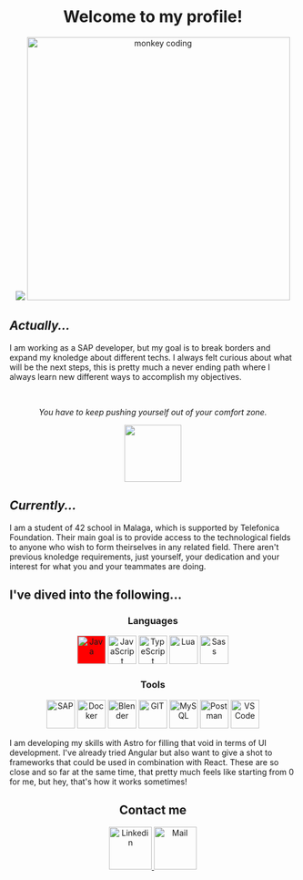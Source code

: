 <h1 align="center">Welcome to my profile!</h1>
<div align="center">
        <img src="https://media3.giphy.com/media/v1.Y2lkPTc5MGI3NjExc3VhdHlpYzcwYTk4dW8zeXFuc3pycXNxYzRjY3BzMGQwZGxxZnZtcyZlcD12MV9zdGlja2Vyc19zZWFyY2gmY3Q9dHM/Cg9oeBXqFayCq26ggf/giphy.gif"/>
        <img width="462px" src="https://media3.giphy.com/media/QXwtfadqo7wbfmT46H/giphy.gif" alt="monkey coding"/>
</div>


<h2><i>Actually...</i></h2>
<p>
  I am working as a SAP developer, but my goal is to break borders and expand my knoledge about different techs. I always felt curious about what will be the next steps, this is pretty much a never ending path where I always learn new different ways to accomplish my objectives.
</p>
<br/>
<p align="center">
  <i>You have to keep pushing yourself out of your comfort zone.</i>
</p>
<p align="center">
        <img width="100px" src="https://media2.giphy.com/media/v1.Y2lkPTc5MGI3NjExOGJpeWxieGRvZGxwcHB4MzFvNG83bHRicXZicmZwZ284ZXozazhmdCZlcD12MV9zdGlja2Vyc19zZWFyY2gmY3Q9cw/l0L5gm3lgGsgcBPHHj/giphy.gif"/>
</p>

<h2><i>Currently...</i></h2>
<p>
I am a student of 42 school in Malaga, which is supported by Telefonica Foundation. Their main goal is to provide access to the technological fields to anyone who wish to form theirselves in any related field. There aren't previous knoledge requirements, just yourself, your dedication and your interest for what you and your teammates are doing.
</p>

<h2>I've dived into the following...</h2>
<div align="center">
<h3>Languages</h3>
  <img style="background-color: red;" width="50px" src="https://www.svgrepo.com/show/452234/java.svg" alt="Java"/>
  <img width="50px" src="https://www.svgrepo.com/show/349419/javascript.svg" alt="JavaScript"/>
  <img width="50px" src="https://www.svgrepo.com/show/349540/typescript.svg" alt="TypeScript"/>
  <img width="50px" src="https://www.svgrepo.com/show/354020/lua.svg" alt="Lua"/>
  <img width="50px" src="https://www.svgrepo.com/show/374061/sass.svg" alt="Sass"/>
</div>
<div align="center">
  <h3>Tools</h3>
  <img width="50px" src="https://www.svgrepo.com/show/331567/sap.svg" alt="SAP"/>
  <img width="50px" src="https://www.svgrepo.com/show/448221/docker.svg" alt="Docker"/>
  <img width="50px" src="https://www.svgrepo.com/show/353488/blender.svg" alt="Blender"/>
  <img width="50px" src="https://www.svgrepo.com/show/452210/git.svg" alt="GIT"/>
  <img width="50px" src="https://www.svgrepo.com/show/303251/mysql-logo.svg" alt="MySQL"/>
  <img width="50px" src="https://www.svgrepo.com/show/354202/postman-icon.svg" alt="Postman"/>
  <img width="50px" src="https://www.svgrepo.com/show/354522/visual-studio-code.svg" alt="VS Code"/>
</div>

<p>I am developing my skills with Astro for filling that void in terms of UI development. I've already tried Angular but also want to give a shot to frameworks that could be used in combination with React. These are so close and so far at the same time, that pretty much feels like starting from 0 for me, but hey, that's how it works sometimes!</p>

<h2 align="center">Contact me</h2>
<div align="center">
  <a href="https://es.linkedin.com/in/juan-de-dios-delgado-berm%C3%BAdez-4a2b90160">
    <img width="75px" src="https://www.svgrepo.com/show/448234/linkedin.svg" title="Linkedin"/>
  </a>
  <a href="mailto:jdelgado.berm@gmail.com">
    <img width="75px" src="https://www.svgrepo.com/show/282130/mail.svg" title="Mail"/>
  </a>
</div>
